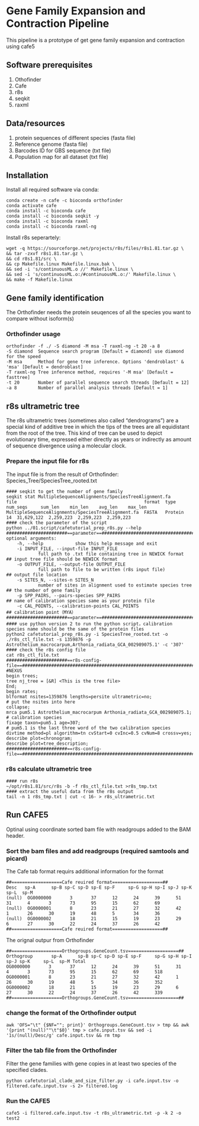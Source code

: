# Gene Family Expansion and Contraction Pipeline

This pipeline is a prototype of get gene family expansion and contraction using cafe5

## Software prerequisites

1) Othofinder
2) Cafe
3) r8s
4) seqkit
5) raxml

## Data/resources

1) protein sequences of different species (fasta file)
2) Reference genome (fasta file)
3) Barcodes ID for GBS sequence (txt file)
4) Population map for all dataset (txt file)

## Installation

Install all required software via conda:

    conda create -n cafe -c bioconda orthofinder
	conda activate cafe
    conda install -c bioconda cafe
    conda install -c bioconda seqkit -y
	conda install -c bioconda raxml
	conda install -c bioconda raxml-ng

Install r8s seperartely:

	wget -q https://sourceforge.net/projects/r8s/files/r8s1.81.tar.gz \
	&& tar -zxvf r8s1.81.tar.gz \
	&& cd r8s1.81/src \
	&& cp Makefile.linux Makefile.linux.bak \
	&& sed -i 's/continuousML.o //' Makefile.linux \
	&& sed -i 's/continuousML.o:/#continuousML.o:/' Makefile.linux \
	&& make -f Makefile.linux

## Gene family identification

The Orthofinder needs the protein seuqences of all the species you want to compare without isoform(s)

### Orthofinder usage
   
    orthofinder -f ./ -S diamond -M msa -T raxml-ng -t 20 -a 8
	-S diamond	Sequence search program [Default = diamond] use diamond for the speed
	-M msa		Method for gene tree inference. Options 'dendroblast' & 'msa' [Default = dendroblast]
	-T raxml-ng	Tree inference method, requires '-M msa' [Default = fasttree]
	-t 20 		Number of parallel sequence search threads [Default = 12]
	-a 8		Number of parallel analysis threads [Default = 1]
	
## r8s ultrametric tree

The r8s ultrametric trees (sometimes also called “dendrograms”) are a special kind of additive tree in which the tips of the trees are all equidistant from the root of the tree. This kind of tree can be used to depict evolutionary time, expressed either directly as years or indirectly as amount of sequence divergence using a molecular clock.    

### Prepare the input file for r8s

The input file is from the result of Orthofinder: Species_Tree/SpeciesTree_rooted.txt

	#### seqkit to get the number of gene family 
	seqkit stat MultipleSequenceAlignments/SpeciesTreeAlignment.fa 
	file                                                format  type     num_seqs     sum_len    min_len    avg_len    max_len
	MultipleSequenceAlignments/SpeciesTreeAlignment.fa  FASTA   Protein        14  31,629,122  2,259,223  2,259,223  2,259,223
	#### check the parameter of the script
	python ../01.script/cafetutorial_prep_r8s.py --help
	#######################==parameter==###############################################################################
	optional arguments:
		-h, --help            show this help message and exit
		-i INPUT_FILE, --input-file INPUT_FILE
				full path to .txt file containing tree in NEWICK format			## input tree file should be NEWICK format
		-o OUTPUT_FILE, --output-file OUTPUT_FILE
				full path to file to be written (r8s input file)				## output file location
		-s SITES_N, --sites-n SITES_N
				number of sites in alignment used to estimate species tree		## the number of gene family
		-p SPP_PAIRS, --pairs-species SPP_PAIRS									## name of calibration species same as your protein file
		-c CAL_POINTS, --calibration-points CAL_POINTS							## calibration point（MYA）
	#######################==parameter==###############################################################################
	#### use python version 2 to run the python script，calibration species name should be the same of the protein files
	python2 cafetutorial_prep_r8s.py -i SpeciesTree_rooted.txt -o ./r8s_ctl_file.txt -s 1359876 -p Astrothelium_macrocarpum,Arthonia_radiata_GCA_002989075.1' -c '307'
	#### check the r8s config file
	cat r8s_ctl_file.txt
	#######################==r8s-config-file==###############################################################################
	#NEXUS
	begin trees;
	tree nj_tree = [&R] <This is the tree file>
	End;
	begin rates;
	blformat nsites=1359876 lengths=persite ultrametric=no;							# put the nsites into here
	collapse;
	mrca pum5.1 Astrothelium_macrocarpum Arthonia_radiata_GCA_002989075.1;			# calibration species
	fixage taxon=pum5.1 age=307;													# pum5.1 is the last three word of the two calibration species
	divtime method=pl algorithm=tn cvStart=0 cvInc=0.5 cvNum=8 crossv=yes;
	describe plot=chronogram;
	describe plot=tree_description;
	#######################==r8s-config-file==###############################################################################

### r8s calculate ultrametric tree

    #### run r8s
	~/opt/r8s1.81/src/r8s -b -f r8s_ctl_file.txt >r8s_tmp.txt
	#### extract the useful data from the r8s output
	tail -n 1 r8s_tmp.txt | cut -c 16- > r8s_ultrametric.txt

## Run CAFE5

Optinal using coordinate sorted bam file with readgroups added to the BAM header.

### Sort the bam files and add readgroups (required samtools and picard)

The Cafe tab format requirs additional information for the format

    ##===================Cafe reuired format===================##
	Desc   sp-A      sp-B sp-C sp-D sp-E sp-F     sp-G sp-H sp-I sp-J sp-K     sp-L  sp-M 
	(null)  OG0000000       3       37      12      24      39      51      31      4       3       73      95      15      62      69
	(null)  OG0000001       8       23      21      27      32      42      1       26      30      19      48      5       34      36
	(null)  OG0000002       18      21      15      19      23      29      6       27      30      22      24      37      26      42
	##===================Cafe reuired format===================##

The orignal outpur from Orthofinder

    ##===================Orthogroups.GeneCount.tsv===================##
	Orthogroup       sp-A      sp-B sp-C sp-D sp-E sp-F     sp-G sp-H sp-I sp-J sp-K     sp-L  sp-M Total
	OG0000000       3       37      12      24      39      51      31      4       3       73      95      15      62      69      518
	OG0000001       8       23      21      27      32      42      1       26      30      19      48      5       34      36      352
	OG0000002       18      21      15      19      23      29      6       27      30      22      24      37      26      42      339
	##===================Orthogroups.GeneCount.tsv===================##

### change the format of the Orthofinder output

    awk 'OFS="\t" {$NF=""; print}' Orthogroups.GeneCount.tsv > tmp && awk '{print "(null)""\t"$0}' tmp > cafe.input.tsv && sed -i '1s/(null)/Desc/g' cafe.input.tsv && rm tmp

### Filter the tab file from the Orthofinder

Filter the gene families with gene copies in at least two species of the specified clades.

    python cafetutorial_clade_and_size_filter.py -i cafe.input.tsv -o filtered.cafe.input.tsv -s 2> filtered.log

### Run the CAFE5

    cafe5 -i filtered.cafe.input.tsv -t r8s_ultrametric.txt -p -k 2 -o test2

